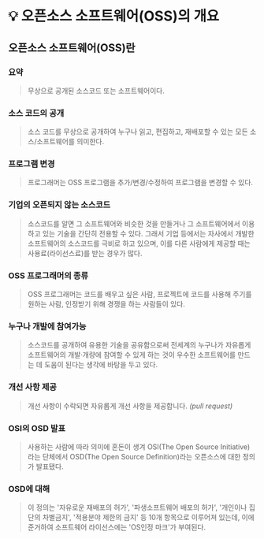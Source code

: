 # 💡 오픈소스 소프트웨어(OSS)의 개요
## 오픈소스 소프트웨어(OSS)란
### 요약
> 무상으로 공개된 소스코드 또는 소프트웨어이다.
 
### 소스 코드의 공개  
> 소스 코드를 무상으로 공개하여 누구나 읽고, 편집하고, 재배포할 수 있는 모든 소스/소프트웨어를 의미한다.

### 프로그램 변경
> 프로그래머는 OSS 프로그램을 추가/변경/수정하여 프로그램을 변경할 수 있다.

### 기업의 오픈되지 않는 소스코드
> 소스코드를 알면 그 소프트웨어와 비슷한 것을 만들거나 그 소프트웨어에서 이용하고 있는 기술을 간단히 전용할 수 있다. 그래서 기업 등에서는 자사에서 개발한 소프트웨어의 소스코드를 극비로 하고 있으며, 이를 다른 사람에게 제공할 때는 사용료(라이선스료)를 받는 경우가 많다.

### OSS 프로그래머의 종류
> OSS 프로그래머는 코드를 배우고 싶은 사람, 프로젝트에 코드를 사용해 주기를 원하는 사람, 인정받기 위해 경쟁을 하는 사람들이 있다.

### 누구나 개발에 참여가능
> 소스코드를 공개하여 유용한 기술을 공유함으로써 전세계의 누구나가 자유롭게 소프트웨어의 개발·개량에 참여할 수 있게 하는 것이 우수한 소프트웨어를 만드는 데 도움이 된다는 생각에 바탕을 두고 있다.

### 개선 사항 제공
> 개선 사항이 수락되면 자유롭게 개선 사항을 제공합니다. _(pull request)_

### OSI의 OSD 발표
> 사용하는 사람에 따라 의미에 혼돈이 생겨 OSI(The Open Source Initiative) 라는 단체에서 OSD(The Open Source Definition)라는 오픈소스에 대한 정의가 발표됐다.

### OSD에 대해
> 이 정의는 '자유로운 재배포의 허가', '파생소프트웨어 배포의 허가', '개인이나 집단의 차별금지', '적용분야 제한의 금지' 등 10개 항목으로 이루어져 있는데, 이에 준거하여 소프트웨어 라이선스에는 'OS인정 마크'가 부여된다.
